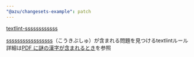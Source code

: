 ```yaml
---
"@azu/changesets-example": patch
---
```


[textlint-ssssssssssss](https://github.com/xl1/textlint-rule-no-kangxi-radicals)


[sssssssssssssssss](https://ja.wikipedia.org/wiki/%E5%BA%B7%E7%85%95%E9%83%A8%E9%A6%96)（こうきぶしゅ）が含まれる問題を見つけるtextlintルール
詳細は[PDF に謎の漢字が含まれるとき](https://gist.github.com/xl1/940d653451fd96a06618a6df08d5df84)を参照
